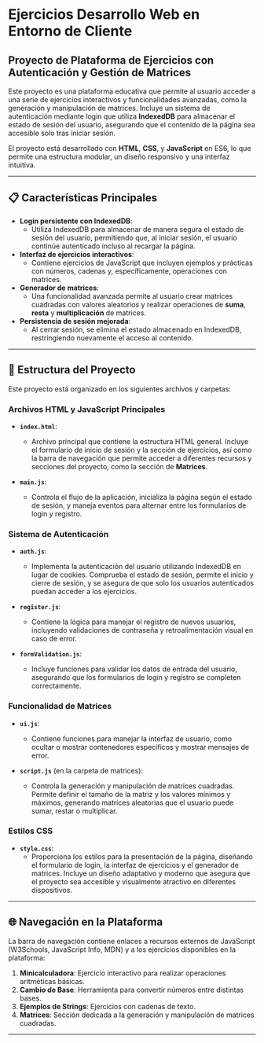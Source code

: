 # Ejercicios Desarrollo Web en Entorno de Cliente

## Proyecto de Plataforma de Ejercicios con Autenticación y Gestión de Matrices

Este proyecto es una plataforma educativa que permite al usuario acceder a una serie de ejercicios interactivos y funcionalidades avanzadas, como la generación y manipulación de matrices. Incluye un sistema de autenticación mediante login que utiliza **IndexedDB** para almacenar el estado de sesión del usuario, asegurando que el contenido de la página sea accesible solo tras iniciar sesión. 

El proyecto está desarrollado con **HTML**, **CSS**, y **JavaScript** en ES6, lo que permite una estructura modular, un diseño responsivo y una interfaz intuitiva.

---

## 📋 Características Principales

- **Login persistente con IndexedDB**: 
  - Utiliza IndexedDB para almacenar de manera segura el estado de sesión del usuario, permitiendo que, al iniciar sesión, el usuario continúe autenticado incluso al recargar la página.
- **Interfaz de ejercicios interactivos**:
  - Contiene ejercicios de JavaScript que incluyen ejemplos y prácticas con números, cadenas y, específicamente, operaciones con matrices.
- **Generador de matrices**:
  - Una funcionalidad avanzada permite al usuario crear matrices cuadradas con valores aleatorios y realizar operaciones de **suma**, **resta** y **multiplicación** de matrices.
- **Persistencia de sesión mejorada**:
  - Al cerrar sesión, se elimina el estado almacenado en IndexedDB, restringiendo nuevamente el acceso al contenido.
  
---

## 📂 Estructura del Proyecto

Este proyecto está organizado en los siguientes archivos y carpetas:

### Archivos HTML y JavaScript Principales

- **`index.html`**:
  - Archivo principal que contiene la estructura HTML general. Incluye el formulario de inicio de sesión y la sección de ejercicios, así como la barra de navegación que permite acceder a diferentes recursos y secciones del proyecto, como la sección de **Matrices**.

- **`main.js`**:
  - Controla el flujo de la aplicación, inicializa la página según el estado de sesión, y maneja eventos para alternar entre los formularios de login y registro.

### Sistema de Autenticación

- **`auth.js`**:
  - Implementa la autenticación del usuario utilizando IndexedDB en lugar de cookies. Comprueba el estado de sesión, permite el inicio y cierre de sesión, y se asegura de que solo los usuarios autenticados puedan acceder a los ejercicios.
  
- **`register.js`**:
  - Contiene la lógica para manejar el registro de nuevos usuarios, incluyendo validaciones de contraseña y retroalimentación visual en caso de error.
  
- **`formValidation.js`**:
  - Incluye funciones para validar los datos de entrada del usuario, asegurando que los formularios de login y registro se completen correctamente.

### Funcionalidad de Matrices

- **`ui.js`**:
  - Contiene funciones para manejar la interfaz de usuario, como ocultar o mostrar contenedores específicos y mostrar mensajes de error.
  
- **`script.js`** (en la carpeta de matrices):
  - Controla la generación y manipulación de matrices cuadradas. Permite definir el tamaño de la matriz y los valores mínimos y máximos, generando matrices aleatorias que el usuario puede sumar, restar o multiplicar.

### Estilos CSS

- **`style.css`**:
  - Proporciona los estilos para la presentación de la página, diseñando el formulario de login, la interfaz de ejercicios y el generador de matrices. Incluye un diseño adaptativo y moderno que asegura que el proyecto sea accesible y visualmente atractivo en diferentes dispositivos.

---

## 🌐 Navegación en la Plataforma

La barra de navegación contiene enlaces a recursos externos de JavaScript (W3Schools, JavaScript Info, MDN) y a los ejercicios disponibles en la plataforma:

1. **Minicalculadora**: Ejercicio interactivo para realizar operaciones aritméticas básicas.
2. **Cambio de Base**: Herramienta para convertir números entre distintas bases.
3. **Ejemplos de Strings**: Ejercicios con cadenas de texto.
4. **Matrices**: Sección dedicada a la generación y manipulación de matrices cuadradas.

---


